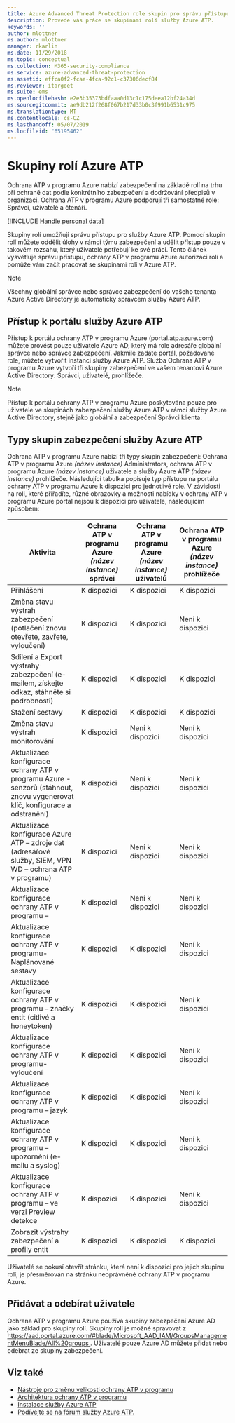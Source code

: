 ```yaml
---
title: Azure Advanced Threat Protection role skupin pro správu přístupu | Dokumentace Microsoftu
description: Provede vás práce se skupinami rolí služby Azure ATP.
keywords: ''
author: mlottner
ms.author: mlottner
manager: rkarlin
ms.date: 11/29/2018
ms.topic: conceptual
ms.collection: M365-security-compliance
ms.service: azure-advanced-threat-protection
ms.assetid: effca0f2-fcae-4fca-92c1-c37306decf84
ms.reviewer: itargoet
ms.suite: ems
ms.openlocfilehash: e2e3b35373bdfaaa0d13c1c175deea12bf24a34d
ms.sourcegitcommit: ae9db212f268f067b217d33b0c3f991b6531c975
ms.translationtype: MT
ms.contentlocale: cs-CZ
ms.lasthandoff: 05/07/2019
ms.locfileid: "65195462"
---
```

# <a name="azure-atp-role-groups"></a>Skupiny rolí Azure ATP

Ochrana ATP v programu Azure nabízí zabezpečení na základě rolí na trhu při ochraně dat podle konkrétního zabezpečení a dodržování předpisů v organizaci. Ochrana ATP v programu Azure podporují tři samostatné role: Správci, uživatelé a čtenáři. 

[!INCLUDE [Handle personal data](../includes/gdpr-intro-sentence.md)]

Skupiny rolí umožňují správu přístupu pro služby Azure ATP. Pomocí skupin rolí můžete oddělit úlohy v rámci týmu zabezpečení a udělit přístup pouze v takovém rozsahu, který uživatelé potřebují ke své práci. Tento článek vysvětluje správu přístupu, ochrany ATP v programu Azure autorizaci rolí a pomůže vám začít pracovat se skupinami rolí v Azure ATP.

> [!NOTE]
> Všechny globální správce nebo správce zabezpečení do vašeho tenanta Azure Active Directory je automaticky správcem služby Azure ATP.

## <a name="accessing-the-azure-atp-portal"></a>Přístup k portálu služby Azure ATP

Přístup k portálu ochrany ATP v programu Azure (portal.atp.azure.com) můžete provést pouze uživatele Azure AD, který má role adresáře globální správce nebo správce zabezpečení. Jakmile zadáte portál, požadované role, můžete vytvořit instanci služby Azure ATP. Služba Ochrana ATP v programu Azure vytvoří tři skupiny zabezpečení ve vašem tenantovi Azure Active Directory: Správci, uživatelé, prohlížeče. 

> [!NOTE]
> Přístup k portálu ochrany ATP v programu Azure poskytována pouze pro uživatele ve skupinách zabezpečení služby Azure ATP v rámci služby Azure Active Directory, stejně jako globální a zabezpečení Správci klienta.


## <a name="types-of-azure-atp-security-groups"></a>Typy skupin zabezpečení služby Azure ATP 

Ochrana ATP v programu Azure nabízí tři typy skupin zabezpečení: Ochrana ATP v programu Azure *(název instance)* Administrators, ochrana ATP v programu Azure *(název instance)* uživatele a služby Azure ATP *(název instance)* prohlížeče. Následující tabulka popisuje typ přístupu na portálu ochrany ATP v programu Azure k dispozici pro jednotlivé role. V závislosti na roli, které přiřadíte, různé obrazovky a možnosti nabídky v ochrany ATP v programu Azure portal nejsou k dispozici pro uživatele, následujícím způsobem:

|Aktivita |Ochrana ATP v programu Azure *(název instance)* správci|Ochrana ATP v programu Azure *(název instance)* uživatelů|Ochrana ATP v programu Azure *(název instance)* prohlížeče|
|----|----|----|----|
|Přihlášení|K dispozici|K dispozici|K dispozici|
|Změna stavu výstrah zabezpečení (potlačení znovu otevřete, zavřete, vyloučení)|K dispozici|K dispozici|Není k dispozici|
|Sdílení a Export výstrahy zabezpečení (e-mailem, získejte odkaz, stáhněte si podrobnosti)|K dispozici|K dispozici|K dispozici|
|Stažení sestavy|K dispozici|K dispozici|K dispozici|
|Změna stavu výstrah monitorování|K dispozici|Není k dispozici|Není k dispozici|
|Aktualizace konfigurace ochrany ATP v programu Azure - senzorů (stáhnout, znovu vygenerovat klíč, konfigurace a odstranění)|K dispozici|Není k dispozici|Není k dispozici|
|Aktualizace konfigurace Azure ATP – zdroje dat (adresářové služby, SIEM, VPN WD – ochrana ATP v programu)|K dispozici|Není k dispozici|Není k dispozici|
|Aktualizace konfigurace ochrany ATP v programu –|K dispozici|Není k dispozici|Není k dispozici|
|Aktualizace konfigurace ochrany ATP v programu-Naplánované sestavy|K dispozici|K dispozici|Není k dispozici|
|Aktualizace konfigurace ochrany ATP v programu – značky entit (citlivé a honeytoken)|K dispozici|K dispozici|Není k dispozici|
|Aktualizace konfigurace ochrany ATP v programu-vyloučení|K dispozici|K dispozici|Není k dispozici|
|Aktualizace konfigurace ochrany ATP v programu – jazyk|K dispozici|K dispozici|Není k dispozici|
|Aktualizace konfigurace ochrany ATP v programu – upozornění (e-mailu a syslog)|K dispozici|K dispozici|Není k dispozici|
|Aktualizace konfigurace ochrany ATP v programu – ve verzi Preview detekce|K dispozici|K dispozici|Není k dispozici|
|Zobrazit výstrahy zabezpečení a profily entit|K dispozici|K dispozici|K dispozici|


Uživatelé se pokusí otevřít stránku, která není k dispozici pro jejich skupinu rolí, je přesměrován na stránku neoprávněné ochrany ATP v programu Azure. 

## <a name="add-and-remove-users"></a>Přidávat a odebírat uživatele 


Ochrana ATP v programu Azure používá skupiny zabezpečení Azure AD jako základ pro skupiny rolí. Skupiny rolí je možné spravovat z [ https://aad.portal.azure.com/#blade/Microsoft_AAD_IAM/GroupsManagementMenuBlade/All%20groups ](https://aad.portal.azure.com/#blade/Microsoft_AAD_IAM/GroupsManagementMenuBlade/All%20groups). Uživatelé pouze Azure AD můžete přidat nebo odebrat ze skupiny zabezpečení. 

## <a name="see-also"></a>Viz také
- [Nástroje pro změnu velikosti ochrany ATP v programu](http://aka.ms/aatpsizingtool)
- [Architektura ochrany ATP v programu](atp-architecture.md)
- [Instalace služby Azure ATP](install-atp-step1.md)
- [Podívejte se na fórum služby Azure ATP.](https://aka.ms/azureatpcommunity)

